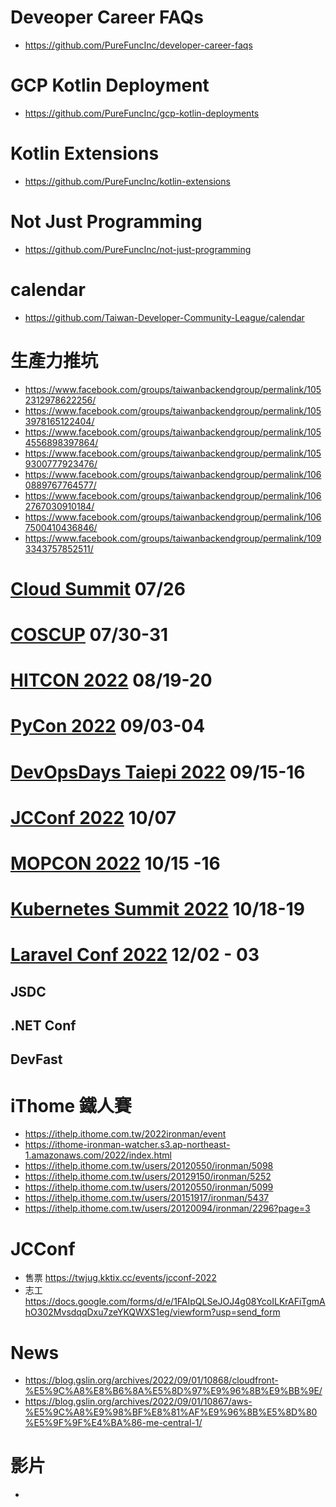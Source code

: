 # Deveoper Career FAQs
* https://github.com/PureFuncInc/developer-career-faqs

# GCP Kotlin Deployment
* https://github.com/PureFuncInc/gcp-kotlin-deployments

# Kotlin Extensions
* https://github.com/PureFuncInc/kotlin-extensions

# Not Just Programming
* https://github.com/PureFuncInc/not-just-programming

# calendar
* https://github.com/Taiwan-Developer-Community-League/calendar

# 生產力推坑
* https://www.facebook.com/groups/taiwanbackendgroup/permalink/1052312978622256/
* https://www.facebook.com/groups/taiwanbackendgroup/permalink/1053978165122404/
* https://www.facebook.com/groups/taiwanbackendgroup/permalink/1054556898397864/
* https://www.facebook.com/groups/taiwanbackendgroup/permalink/1059300777923476/
* https://www.facebook.com/groups/taiwanbackendgroup/permalink/1060889767764577/
* https://www.facebook.com/groups/taiwanbackendgroup/permalink/1062767030910184/
* https://www.facebook.com/groups/taiwanbackendgroup/permalink/1067500410436846/
* https://www.facebook.com/groups/taiwanbackendgroup/permalink/1093343757852511/

# [Cloud Summit](https://cloudsummit.ithome.com.tw/) 07/26
# [COSCUP](https://coscup.org/2022/zh-TW/) 07/30-31
# [HITCON 2022](https://hitcon.org/2022/) 08/19-20
# [PyCon 2022](https://tw.pycon.org/2022/zh-hant) 09/03-04
# [DevOpsDays Taiepi 2022](https://devopsdays.tw/) 09/15-16
# [JCConf 2022](https://jcconf.tw/2022) 10/07
# [MOPCON 2022](https://mopcon.org/2021/) 10/15 -16
# [Kubernetes Summit 2022](https://k8s.ithome.com.tw/) 10/18-19
# [Laravel Conf 2022](https://laravelconf.tw/) 12/02 - 03
## JSDC
## .NET Conf
## DevFast

# iThome 鐵人賽
* https://ithelp.ithome.com.tw/2022ironman/event
* https://ithome-ironman-watcher.s3.ap-northeast-1.amazonaws.com/2022/index.html
* https://ithelp.ithome.com.tw/users/20120550/ironman/5098
* https://ithelp.ithome.com.tw/users/20129150/ironman/5252
* https://ithelp.ithome.com.tw/users/20120550/ironman/5099
* https://ithelp.ithome.com.tw/users/20151917/ironman/5437
* https://ithelp.ithome.com.tw/users/20120094/ironman/2296?page=3

# JCConf
* 售票 https://twjug.kktix.cc/events/jcconf-2022
* 志工 https://docs.google.com/forms/d/e/1FAIpQLSeJOJ4g08YcoILKrAFiTgmAhO302MvsdqqDxu7zeYKQWXS1eg/viewform?usp=send_form

# News
* https://blog.gslin.org/archives/2022/09/01/10868/cloudfront-%E5%9C%A8%E8%B6%8A%E5%8D%97%E9%96%8B%E9%BB%9E/
* https://blog.gslin.org/archives/2022/09/01/10867/aws-%E5%9C%A8%E9%98%BF%E8%81%AF%E9%96%8B%E5%8D%80%E5%9F%9F%E4%BA%86-me-central-1/

# 影片
* 
